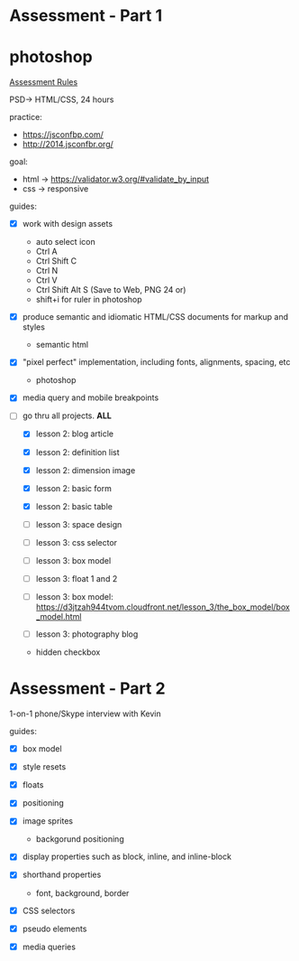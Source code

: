 
# Assessment - Part 1

photoshop
=======================
[Assessment Rules](https://launchschool.com/gists/99b650e4)

PSD-> HTML/CSS, 24 hours

practice:
- https://jsconfbp.com/
- http://2014.jsconfbr.org/

goal:
- html -> https://validator.w3.org/#validate_by_input
- css -> responsive

guides:
- [x] work with design assets
  + auto select icon
  + Ctrl A
  + Ctrl Shift C
  + Ctrl N 
  + Ctrl V
  + Ctrl Shift Alt S (Save to Web, PNG 24 or)
  + shift+i for ruler in photoshop 

- [x] produce semantic and idiomatic HTML/CSS documents for markup and styles
  + semantic html

- [x] "pixel perfect" implementation, including fonts, alignments, spacing, etc
  + photoshop

- [x] media query and mobile breakpoints

- [ ] go thru all projects. **ALL**
  + [x] lesson 2: blog article
  + [x] lesson 2: definition list
  + [x] lesson 2: dimension image
  + [x] lesson 2: basic form
  + [x] lesson 2: basic table

  + [ ] lesson 3: space design
  + [ ] lesson 3: css selector
  + [ ] lesson 3: box model
  + [ ] lesson 3: float 1 and 2
  + [ ] lesson 3: box model: https://d3jtzah944tvom.cloudfront.net/lesson_3/the_box_model/box_model.html
  + [ ] lesson 3: photography blog
  
  + hidden checkbox

# Assessment - Part 2
1-on-1 phone/Skype interview with Kevin

guides:

- [x] box model

- [x] style resets

- [x] floats

- [x] positioning

- [x] image sprites
  + backgorund positioning

- [x] display properties such as block, inline, and inline-block

- [x] shorthand properties
  + font, background, border

- [x] CSS selectors

- [x] pseudo elements

- [x] media queries

